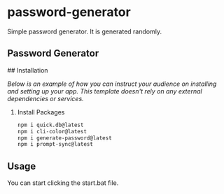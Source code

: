 # password-generator
Simple password generator.
It is generated randomly.


<h2>
 Password Generator
  </h2>
## Installation

_Below is an example of how you can instruct your audience on installing and setting up your app. This template doesn't rely on any external dependencies or services._

1. Install Packages
   ```sh
   npm i quick.db@latest
   npm i cli-color@latest
   npm i generate-password@latest
   npm i prompt-sync@latest
   ```
## Usage
You can start clicking the start.bat file.
